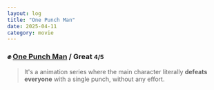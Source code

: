 ```yaml
---
layout: log
title: "One Punch Man"
date: 2025-04-11
category: movie
---
```


### ✊ [One Punch Man](https://www.imdb.com/title/tt4508902) / Great  <small class="superscript">4/5</small>
 
> It's a animation series where the main character literally **defeats everyone** with a single punch, without any effort.